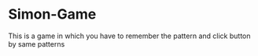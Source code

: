 # Simon-Game

This is a game in which you have to remember the pattern and click button by same patterns
